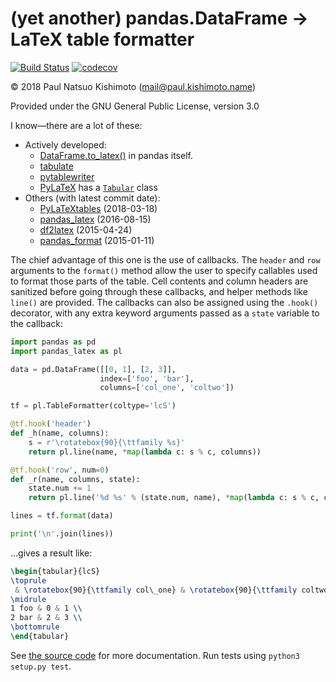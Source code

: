 # (yet another) pandas.DataFrame → LaTeX table formatter
[![Build Status](https://travis-ci.org/khaeru/pandas_latex.svg?branch=master)](https://travis-ci.org/khaeru/pandas_latex)
[![codecov](https://codecov.io/gh/khaeru/pandas_latex/branch/master/graph/badge.svg)](https://codecov.io/gh/khaeru/pandas_latex)

© 2018 Paul Natsuo Kishimoto (<mail@paul.kishimoto.name>)

Provided under the GNU General Public License, version 3.0

I know—there are a lot of these:

- Actively developed:
  - [DataFrame.to_latex()](http://pandas.pydata.org/pandas-docs/stable/generated/pandas.DataFrame.to_latex.html) in pandas itself.
  - [tabulate](https://bitbucket.org/astanin/python-tabulate)
  - [pytablewriter](http://pytablewriter.readthedocs.io)
  - [PyLaTeX](https://jeltef.github.io/PyLaTeX/current/) has a [`Tabular`](https://jeltef.github.io/PyLaTeX/current/pylatex/pylatex.table.html) class
- Others (with latest commit date):
  - [PyLaTeXtables](https://github.com/lahwaacz/PyLaTeXtables) (2018-03-18)
  - [pandas_latex](https://github.com/kevinali1/pandas_latex) (2016-08-15)
  - [df2latex](https://github.com/dmarasco/df2latex) (2015-04-24)
  - [pandas_format](https://github.com/alanhdu/pandas_format) (2015-01-11)

The chief advantage of this one is the use of callbacks. The `header` and `row` arguments to the `format()` method allow the user to specify callables used to format those parts of the table. Cell contents and column headers are sanitized before going through these callbacks, and helper methods like `line()` are provided. The callbacks can also be assigned using the `.hook()` decorator,
with any extra keyword arguments passed as a `state` variable to the callback:

```python
import pandas as pd
import pandas_latex as pl

data = pd.DataFrame([[0, 1], [2, 3]],
                    index=['foo', 'bar'],
                    columns=['col_one', 'coltwo'])

tf = pl.TableFormatter(coltype='lcS')

@tf.hook('header')
def _h(name, columns):
    s = r'\rotatebox{90}{\ttfamily %s}'
    return pl.line(name, *map(lambda c: s % c, columns))

@tf.hook('row', num=0)
def _r(name, columns, state):
    state.num += 1
    return pl.line('%d %s' % (state.num, name), *map(lambda c: s % c, columns))

lines = tf.format(data)

print('\n'.join(lines))
```

…gives a result like:
```latex
\begin{tabular}{lcS}
\toprule
 & \rotatebox{90}{\ttfamily col\_one} & \rotatebox{90}{\ttfamily coltwo} \\
\midrule
1 foo & 0 & 1 \\
2 bar & 2 & 3 \\
\bottomrule
\end{tabular}
```

See [the source code](https://github.com/khaeru/pandas_latex/blob/master/src/pandas_latex/__init__.py) for more documentation. Run tests using `python3 setup.py test`.
